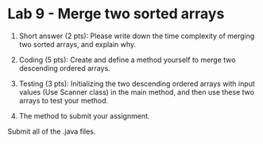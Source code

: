 # Lab 9 - Merge two sorted arrays

1. Short answer (2 pts): Please write down the time complexity of merging two sorted arrays, and explain why.

2. Coding (5 pts): Create and define a method yourself to merge two descending ordered arrays.

3. Testing (3 pts): Initializing the two descending ordered arrays with input values (Use Scanner class) in the main method, and then use these two arrays to test your method.

4. The method to submit your assignment.

Submit all of the .java files.